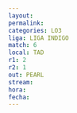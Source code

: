 ```yaml
---
layout: 
permalink: 
categories: LO3
liga: LIGA INDIGO
match: 6
local: TAD
r1: 2
r2: 1
out: PEARL
stream: 
hora: 
fecha:
---
```

